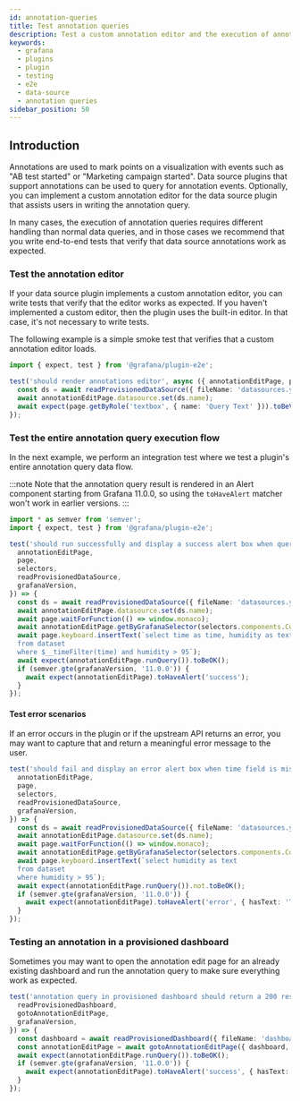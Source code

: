 ```yaml
---
id: annotation-queries
title: Test annotation queries
description: Test a custom annotation editor and the execution of annotation queries.
keywords:
  - grafana
  - plugins
  - plugin
  - testing
  - e2e
  - data-source
  - annotation queries
sidebar_position: 50
---
```


## Introduction

Annotations are used to mark points on a visualization with events such as "AB test started" or "Marketing campaign started". Data source plugins that support annotations can be used to query for annotation events. Optionally, you can implement a custom annotation editor for the data source plugin that assists users in writing the annotation query.

In many cases, the execution of annotation queries requires different handling than normal data queries, and in those cases we recommend that you write end-to-end tests that verify that data source annotations work as expected.

### Test the annotation editor

If your data source plugin implements a custom annotation editor, you can write tests that verify that the editor works as expected. If you haven't implemented a custom editor, then the plugin uses the built-in editor. In that case, it's not necessary to write tests.

The following example is a simple smoke test that verifies that a custom annotation editor loads.

```ts title="annotations.spec.ts"
import { expect, test } from '@grafana/plugin-e2e';

test('should render annotations editor', async ({ annotationEditPage, page, readProvisionedDataSource }) => {
  const ds = await readProvisionedDataSource({ fileName: 'datasources.yml' });
  await annotationEditPage.datasource.set(ds.name);
  await expect(page.getByRole('textbox', { name: 'Query Text' })).toBeVisible();
});
```

### Test the entire annotation query execution flow

In the next example, we perform an integration test where we test a plugin's entire annotation query data flow.

:::note
Note that the annotation query result is rendered in an Alert component starting from Grafana 11.0.0, so using the `toHaveAlert` matcher won't work in earlier versions.
:::

```ts title="annotations.spec.ts"
import * as semver from 'semver';
import { expect, test } from '@grafana/plugin-e2e';

test('should run successfully and display a success alert box when query is valid', async ({
  annotationEditPage,
  page,
  selectors,
  readProvisionedDataSource,
  grafanaVersion,
}) => {
  const ds = await readProvisionedDataSource({ fileName: 'datasources.yml' });
  await annotationEditPage.datasource.set(ds.name);
  await page.waitForFunction(() => window.monaco);
  await annotationEditPage.getByGrafanaSelector(selectors.components.CodeEditor.container).click();
  await page.keyboard.insertText(`select time as time, humidity as text
  from dataset
  where $__timeFilter(time) and humidity > 95`);
  await expect(annotationEditPage.runQuery()).toBeOK();
  if (semver.gte(grafanaVersion, '11.0.0')) {
    await expect(annotationEditPage).toHaveAlert('success');
  }
});
```

#### Test error scenarios

If an error occurs in the plugin or if the upstream API returns an error, you may want to capture that and return a meaningful error message to the user.

```ts title="annotations.spec.ts"
test('should fail and display an error alert box when time field is missing in the response', async ({
  annotationEditPage,
  page,
  selectors,
  readProvisionedDataSource,
  grafanaVersion,
}) => {
  const ds = await readProvisionedDataSource({ fileName: 'datasources.yml' });
  await annotationEditPage.datasource.set(ds.name);
  await page.waitForFunction(() => window.monaco);
  await annotationEditPage.getByGrafanaSelector(selectors.components.CodeEditor.container).click();
  await page.keyboard.insertText(`select humidity as text
  from dataset
  where humidity > 95`);
  await expect(annotationEditPage.runQuery()).not.toBeOK();
  if (semver.gte(grafanaVersion, '11.0.0')) {
    await expect(annotationEditPage).toHaveAlert('error', { hasText: 'Time field is missing' });
  }
});
```

### Testing an annotation in a provisioned dashboard

Sometimes you may want to open the annotation edit page for an already existing dashboard and run the annotation query to make sure everything work as expected.

```ts
test('annotation query in provisioned dashboard should return a 200 response', async ({
  readProvisionedDashboard,
  gotoAnnotationEditPage,
  grafanaVersion,
}) => {
  const dashboard = await readProvisionedDashboard({ fileName: 'dashboard.json' });
  const annotationEditPage = await gotoAnnotationEditPage({ dashboard, id: '1' });
  await expect(annotationEditPage.runQuery()).toBeOK();
  if (semver.gte(grafanaVersion, '11.0.0')) {
    await expect(annotationEditPage).toHaveAlert('success', { hasText: /2 events.*/ });
  }
});
```
